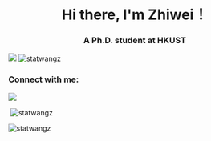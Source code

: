<h1 align="center">Hi there, I'm Zhiwei！</h1>
<h3 align="center">A Ph.D. student at HKUST</h3>

<p align="left">
  <img  src="https://visitor-badge.glitch.me/badge?page_id=statwangz" />
  <img src="https://komarev.com/ghpvc/?username=statwangz&label=Profile%20views&color=0e75b6&style=flat" alt="statwangz" /> 
</p>

<h3 align="left">Connect with me:</h3>
<p align="left">

<img src="https://activity-graph.herokuapp.com/graph?username=statwangz&theme=react-dark" />

</p>

<p>&nbsp;<img align="center" src="https://github-readme-stats.vercel.app/api?username=statwangz&show_icons=true&locale=en" alt="statwangz" /></p>

<p><img align="center" src="https://github-readme-streak-stats.herokuapp.com/?user=statwangz&" alt="statwangz" /></p>
